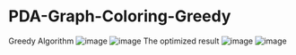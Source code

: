 # PDA-Graph-Coloring-Greedy
Greedy Algorithm
![image](https://user-images.githubusercontent.com/81931782/205960235-13bf1846-6b38-455a-8e4c-632a07a637b6.png)
![image](https://user-images.githubusercontent.com/81931782/205960162-85d5c949-4d92-4604-835f-9625b45de872.png)
The optimized result
![image](https://user-images.githubusercontent.com/81931782/205960462-259ae539-2a5d-4332-a23f-d4f05d8abb2a.png)
![image](https://user-images.githubusercontent.com/81931782/205962406-a2847443-6994-4e13-af24-adfd183dc0db.png)


